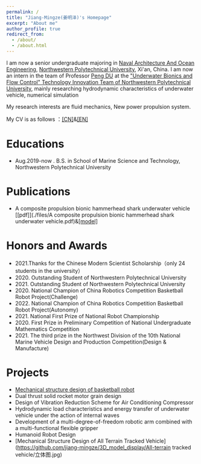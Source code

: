 ```yaml
---
permalink: /
title: "Jiang-Mingze(姜明泽)'s Homepage"
excerpt: "About me"
author_profile: true
redirect_from: 
  - /about/
  - /about.html
---
```


I am now a senior undergraduate majoring in [Naval Architecture And Ocean Engineering](https://hanghai.nwpu.edu.cn/), [Northwestern Polytechnical University](https://www.nwpu.edu.cn/), Xi'an, China. I am now an intern in the team of Professor [Peng DU](https://penguinfluid.wordpress.com/about-me/) at the ["Underwater Bionics and Flow Control" Technology Innovation Team of Northwestern Polytechnical University](https://hanghai.nwpu.edu.cn/info/1600/8628.htm), mainly researching hydrodynamic characteristics of underwater vehicle, numerical simulation

My research interests are fluid mechanics, New power propulsion system.

My CV is as follows ：[[CN]](./files/CNCV.pdf)&[[EN]](./files/CNCV.pdf)


Educations
======
* Aug.2019-now . B.S. in School of Marine Science and Technology, Northwestern Polytechnical University

# Publications

+ A composite propulsion bionic hammerhead shark underwater vehicle  [[pdf]](./files/A composite propulsion bionic hammerhead shark underwater vehicle.pdf)&[[model]](./files/111.docx)


Honors and Awards
======
* 2021\.Thanks for the Chinese Modern Scientist Scholarship（only 24 students in the university）
* 2020\. Outstanding Student of Northwestern Polytechnical University
* 2021\. Outstanding Student of Northwestern Polytechnical University
* 2020\. National Champion of China Robotics Competition Basketball Robot Project(Challenge) 
* 2022\. National Champion of China Robotics Competition Basketball Robot Project(Autonomy) 
* 2021\. National First Prize of National Robot Championship 
* 2020\. First Prize in Preliminary Competition of National Undergraduate Mathematics Competition
* 2021\. The third prize in the Northwest Division of the 10th National Marine Vehicle Design and Production Competition(Design & Manufacture)

Projects
======
  * [Mechanical structure design of basketball robot](https://github.com/jiang-mingze/nwpu_20_basketball_robot/tree/master/basketball_robot_model)
  * Dual thrust solid rocket motor grain design
  * Design of Vibration Reduction Scheme for Air Conditioning Compressor
  * Hydrodynamic load characteristics and energy transfer of underwater vehicle under the action of internal waves
  * Development of a multi-degree-of-freedom robotic arm combined with a multi-functional flexible gripper
  * Humanoid Robot Design
  * [Mechanical Structure Design of All Terrain Tracked Vehicle](https://github.com/jiang-mingze/3D_model_display/All-terrain tracked vehicle/立体图.jpg)
